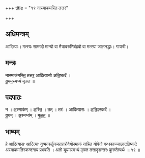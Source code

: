 +++
title = "१९ नास्माकमस्ति तत्तर"

+++
## अधिमन्त्रम्
आदित्याः। मत्स्यः साम्मदो मान्यो वा मैत्रावरुणिर्बहवो वा मत्स्या जालनद्धाः। गायत्री।

## मन्त्रः
नास्माक॑मस्ति॒ तत्तर॒ आदि॑त्यासो अति॒ष्कदे॑ ।  
यू॒यम॒स्मभ्यं॑ मृळत ॥

## पदपाठः
न । अ॒स्माक॑म् । अ॒स्ति॒ । तत् । तरः॑ । आदि॑त्यासः । अ॒ति॒ऽस्कदे॑ ।  
यू॒यम् । अ॒स्मभ्य॑म् । मृ॒ळ॒त॒ ॥

## भाष्यम्
हे आदित्यासः आदित्याः युष्मत्कर्तृकस्तत्तरोवेगोस्माकं नास्ति योवेगो बन्धकाज्जालादतिष्कदे अस्माकमतिस्कन्दनाय प्रभवति । अतो यूयमस्मभ्यं मृळत तत्तादृशन्तरः कुरुतेत्यर्थः ॥ १९ ॥